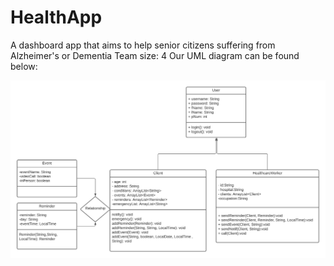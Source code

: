 # HealthApp
A dashboard app that aims to help senior citizens suffering from Alzheimer's or Dementia
Team size: 4
Our UML diagram can be found below: 

![alt text](https://github.com/Y-Baral/HealthApp/blob/main/HealthApp/src/healthapp/UML.png)
